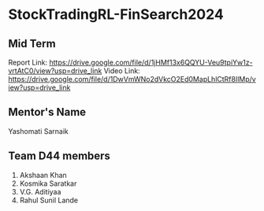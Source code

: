 # StockTradingRL-FinSearch2024
## Mid Term
Report Link: https://drive.google.com/file/d/1jHMf13x6QQYU-Veu9tpiYw1z-vrtAtC0/view?usp=drive_link
Video Link: https://drive.google.com/file/d/1DwVmWNo2dVkcO2Ed0MapLhlCtRf8IlMp/view?usp=drive_link
## Mentor's Name
Yashomati Sarnaik
## Team D44 members
1. Akshaan Khan
2. Kosmika Saratkar
3. V.G. Aditiyaa
4. Rahul Sunil Lande